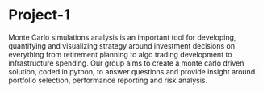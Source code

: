 # Project-1
Monte Carlo simulations analysis is an important tool for developing, quantifying and visualizing strategy around investment decisions on everything from retirement planning to algo trading development to infrastructure spending. Our group aims to create a monte carlo driven solution, coded in python, to answer questions and provide insight around portfolio selection, performance reporting and risk analysis.
